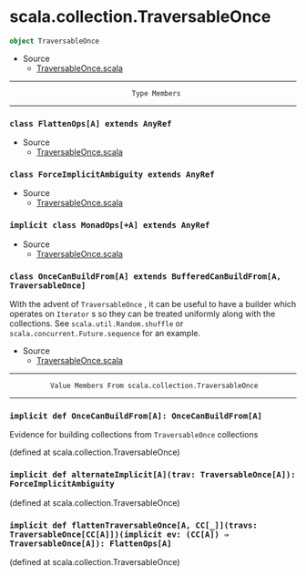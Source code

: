 
#                       scala.collection.TraversableOnce                       #

```scala
object TraversableOnce
```

* Source
  * [TraversableOnce.scala](https://github.com/scala/scala/tree/6d09a1ba5f/src/library/scala/collection/TraversableOnce.scala#L1)


--------------------------------------------------------------------------------
                                  Type Members
--------------------------------------------------------------------------------


### `class FlattenOps[A] extends AnyRef`                                     ###

* Source
  * [TraversableOnce.scala](https://github.com/scala/scala/tree/6d09a1ba5f/src/library/scala/collection/TraversableOnce.scala#L1)


### `class ForceImplicitAmbiguity extends AnyRef`                            ###

* Source
  * [TraversableOnce.scala](https://github.com/scala/scala/tree/6d09a1ba5f/src/library/scala/collection/TraversableOnce.scala#L1)


### `implicit class MonadOps[+A] extends AnyRef`                             ###

* Source
  * [TraversableOnce.scala](https://github.com/scala/scala/tree/6d09a1ba5f/src/library/scala/collection/TraversableOnce.scala#L1)


### `class OnceCanBuildFrom[A] extends BufferedCanBuildFrom[A, TraversableOnce]` ###

With the advent of `TraversableOnce` , it can be useful to have a builder which
operates on `Iterator` s so they can be treated uniformly along with the
collections. See `scala.util.Random.shuffle` or
 `scala.concurrent.Future.sequence` for an example.

* Source
  * [TraversableOnce.scala](https://github.com/scala/scala/tree/6d09a1ba5f/src/library/scala/collection/TraversableOnce.scala#L1)


--------------------------------------------------------------------------------
              Value Members From scala.collection.TraversableOnce
--------------------------------------------------------------------------------


### `implicit def OnceCanBuildFrom[A]: OnceCanBuildFrom[A]`                  ###

Evidence for building collections from `TraversableOnce` collections

(defined at scala.collection.TraversableOnce)


### `implicit def alternateImplicit[A](trav: TraversableOnce[A]): ForceImplicitAmbiguity` ###

(defined at scala.collection.TraversableOnce)


### `implicit def flattenTraversableOnce[A, CC[_]](travs: TraversableOnce[CC[A]])(implicit ev: (CC[A]) ⇒ TraversableOnce[A]): FlattenOps[A]` ###
(defined at scala.collection.TraversableOnce)
